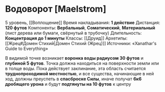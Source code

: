 # Водоворот [Maelstrom]
5 уровень, [[Воплощение]]
Время накладывания: **1 действие**
Дистанция: **120 футов**
Компоненты: **Вербальный**, **Соматический**, **Материальный** (лист дерева или бумаги, свёрнутый в трубочку)
Длительность: **Концентрация до 1 минуты**
Классы: [[Друид]]
Архетипы: [[Жрец#Домен Стихий|Домен Стихий (Жрец)]]
Источники: «Xanathar's Guide to Everything»

В видимой точке возникает **воронка воды радиусом 30 футов** и **глубиной 5 футов**. Точка должна находиться на поверхности земли или в толще воды. Пока действует заклинание, эта область считается **труднопроходимой местностью**, и все существа, начинающие в ней ход, должны преуспеть в **спасброске Силы**, иначе получат **6к6 дробящего урона** и будут **подтянуты на 10 футов** к центру
